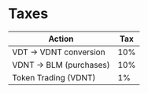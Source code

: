 # Taxes

| Action                  | Tax    |
|-------------------------|--------|
| VDT → VDNT conversion   | 10%    |
| VDNT → BLM (purchases)  | 10%    |
| Token Trading (VDNT)    | 1%     |
